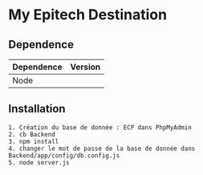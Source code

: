 # My Epitech Destination



## Dependence
Dependence         |Version
-------------------|-------             
Node               |


## Installation
```
1. Création du base de donnée : ECP dans PhpMyAdmin
2. cb Backend
3. npm install
4. changer le mot de passe de la base de donnée dans Backend/app/config/db.config.js
5. node server.js
```

